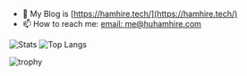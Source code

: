 <!--
**huhamhire/huhamhire** is a ✨ _special_ ✨ repository because its `README.md` (this file) appears on your GitHub profile.

Here are some ideas to get you started:

- 🔭 I’m currently working on ...
- 🌱 I’m currently learning ...
- 👯 I’m looking to collaborate on ...
- 🤔 I’m looking for help with ...
- 💬 Ask me about ...
- 📫 How to reach me: ...
- 😄 Pronouns: ...
- ⚡ Fun fact: ...
-->

- 🤔 My Blog is [https://hamhire.tech/](https://hamhire.tech/) 
- 📫 How to reach me: [email: me@huhamhire.com](me@huhamhire.com)

![Stats](https://github-readme-stats.vercel.app/api?username=huhamhire&show_icons=true&theme=transparent&line_height=20)
![Top Langs](https://github-readme-stats.vercel.app/api/top-langs/?username=huhamhire&theme=transparent&layout=compact)

![trophy](https://github-profile-trophy.vercel.app/?username=huhamhire&no-bg=true&column=6&margin-w=15&margin-h=15)
